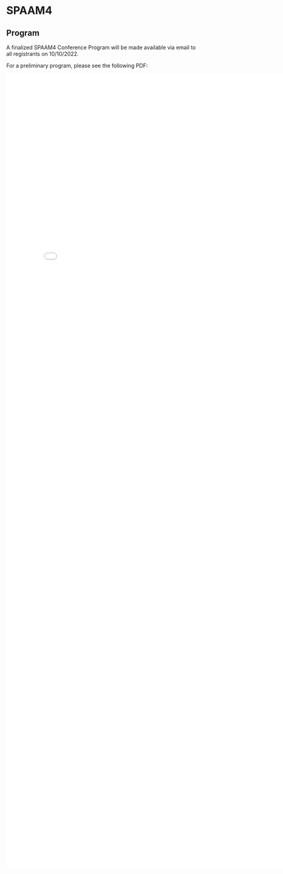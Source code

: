 # SPAAM4

## Program

A finalized SPAAM4 Conference Program will be made available via email to all registrants on 10/10/2022. 

For a preliminary program, please see the following PDF: 

<embed src="/assets/media/SPAAM4 Conference Book.pdf" width="800px" height="2100px" />


